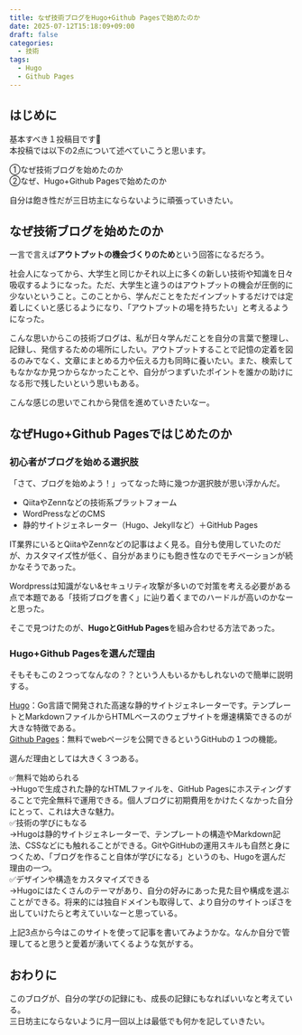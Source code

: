 ```yaml
---
title: なぜ技術ブログをHugo+Github Pagesで始めたのか
date: 2025-07-12T15:18:09+09:00
draft: false
categories:
  - 技術
tags:
  - Hugo
  - Github Pages
---
```


## はじめに
基本すべき１投稿目です👏  
本投稿では以下の2点について述べていこうと思います。  

①なぜ技術ブログを始めたのか   
②なぜ、Hugo+Github Pagesで始めたのか  

自分は飽き性だが三日坊主にならないように頑張っていきたい。

## なぜ技術ブログを始めたのか
一言で言えば**アウトプットの機会づくりのため**という回答になるだろう。  

社会人になってから、大学生と同じかそれ以上に多くの新しい技術や知識を日々吸収するようになった。ただ、大学生と違うのはアウトプットの機会が圧倒的に少ないということ。このことから、学んだことをただインプットするだけでは定着しにくいと感じるようになり、「アウトプットの場を持ちたい」と考えるようになった。  

こんな思いからこの技術ブログは、私が日々学んだことを自分の言葉で整理し、記録し、発信するための場所にしたい。アウトプットすることで記憶の定着を図るのみでなく、文章にまとめる力や伝える力も同時に養いたい。また、検索してもなかなか見つからなかったことや、自分がつまずいたポイントを誰かの助けになる形で残したいという思いもある。  

こんな感じの思いでこれから発信を進めていきたいなー。  

## なぜHugo+Github Pagesではじめたのか
### 初心者がブログを始める選択肢
「さて、ブログを始めよう！」ってなった時に幾つか選択肢が思い浮かんだ。

- QiitaやZennなどの技術系プラットフォーム
- WordPressなどのCMS
- 静的サイトジェネレーター（Hugo、Jekyllなど）＋GitHub Pages

IT業界にいるとQiitaやZennなどの記事はよく見る。自分も使用していたのだが、カスタマイズ性が低く、自分があまりにも飽き性なのでモチベーションが続かなそうであった。  

Wordpressは知識がない&セキュリティ攻撃が多いので対策を考える必要がある点で本題である「技術ブログを書く」に辿り着くまでのハードルが高いのかなーと思った。  

そこで見つけたのが、**HugoとGitHub Pages**を組み合わせる方法であった。

### Hugo+Github Pagesを選んだ理由
そもそもこの２つってなんなの？？という人もいるかもしれないので簡単に説明する。

[Hugo](https://gohugo.io/)：Go言語で開発された高速な静的サイトジェネレーターです。テンプレートとMarkdownファイルからHTMLベースのウェブサイトを爆速構築できるのが大きな特徴である。  
[Github Pages](https://docs.github.com/ja/pages/getting-started-with-github-pages/creating-a-github-pages-site)：無料でwebページを公開できるというGitHubの１つの機能。  

選んだ理由としては大きく３つある。  

✅無料で始められる  
→Hugoで生成された静的なHTMLファイルを、GitHub Pagesにホスティングすることで完全無料で運用できる。個人ブログに初期費用をかけたくなかった自分にとって、これは大きな魅力。  
✅技術の学びにもなる  
→Hugoは静的サイトジェネレーターで、テンプレートの構造やMarkdown記法、CSSなどにも触れることができる。GitやGitHubの運用スキルも自然と身につくため、「ブログを作ること自体が学びになる」というのも、Hugoを選んだ理由の一つ。  
✅デザインや構造をカスタマイズできる  
→Hugoにはたくさんのテーマがあり、自分の好みにあった見た目や構成を選ぶことができる。将来的には独自ドメインも取得して、より自分のサイトっぽさを出していけたらと考えていいなーと思っている。

上記3点から今はこのサイトを使って記事を書いてみようかな。なんか自分で管理してると思うと愛着が湧いてくるような気がする。  

## おわりに
このブログが、自分の学びの記録にも、成長の記録にもなればいいなと考えている。  
三日坊主にならないように月一回以上は最低でも何かを記していきたい。
